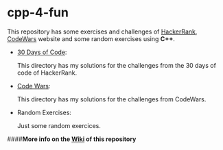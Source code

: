 # cpp-4-fun

This repository has some exercises and challenges of [HackerRank](https://www.hackerrank.com/dashboard), [CodeWars](https://www.codewars.com/dashboard) website and some random exercises using **C++**.

* [30 Days of Code](https://www.hackerrank.com/domains/tutorials/30-days-of-code?filters%5Bstatus%5D%5B%5D=unsolved&badge_type=30-days-of-code):

  This directory has my solutions for the challenges from the 30 days of code of HackerRank. 

* [Code Wars](https://www.codewars.com/dashboard):
  
  This directory has my solutions for the challenges from CodeWars.
 
* Random Exercises:
  
  Just some random exercices.


####**More info on the [Wiki](https://github.com/geraldobraz/cpp-4-fun/wiki) of this repository**
